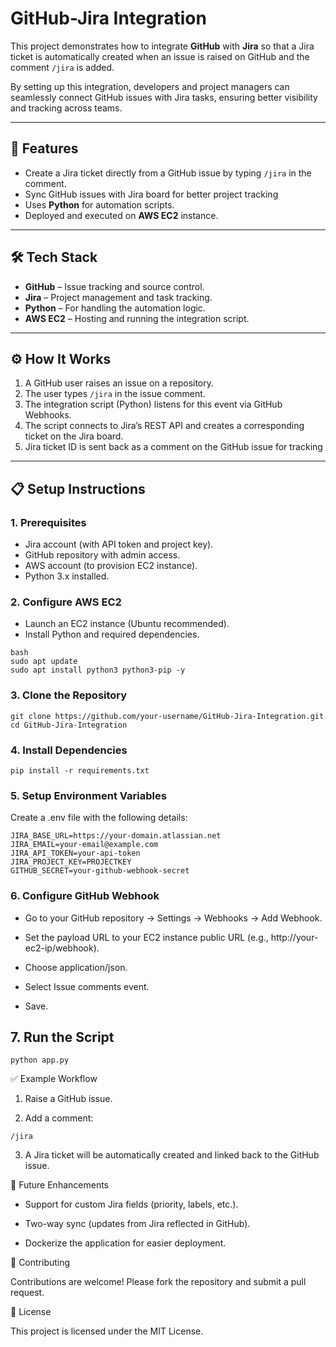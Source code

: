 # GitHub-Jira Integration

This project demonstrates how to integrate **GitHub** with **Jira** so that a Jira ticket is automatically created when an issue is raised on GitHub and the comment `/jira` is added.  

By setting up this integration, developers and project managers can seamlessly connect GitHub issues with Jira tasks, ensuring better visibility and tracking across teams.  

---

## 🚀 Features
- Create a Jira ticket directly from a GitHub issue by typing `/jira` in the comment.
- Sync GitHub issues with Jira board for better project tracking
- Uses **Python** for automation scripts.
- Deployed and executed on **AWS EC2** instance.

---

## 🛠️ Tech Stack
- **GitHub** – Issue tracking and source control.
- **Jira** – Project management and task tracking.
- **Python** – For handling the automation logic.
- **AWS EC2** – Hosting and running the integration script.

---

## ⚙️ How It Works
1. A GitHub user raises an issue on a repository.  
2. The user types `/jira` in the issue comment.  
3. The integration script (Python) listens for this event via GitHub Webhooks.  
4. The script connects to Jira’s REST API and creates a corresponding ticket on the Jira board.  
5. Jira ticket ID is sent back as a comment on the GitHub issue for tracking  

---

## 📋 Setup Instructions

### 1. Prerequisites
- Jira account (with API token and project key).  
- GitHub repository with admin access.  
- AWS account (to provision EC2 instance).  
- Python 3.x installed.  

### 2. Configure AWS EC2
- Launch an EC2 instance (Ubuntu recommended).  
- Install Python and required dependencies.  

```
bash
sudo apt update
sudo apt install python3 python3-pip -y
```

### 3. Clone the Repository
```
git clone https://github.com/your-username/GitHub-Jira-Integration.git
cd GitHub-Jira-Integration
```

### 4. Install Dependencies
```
pip install -r requirements.txt
```

### 5. Setup Environment Variables
Create a .env file with the following details:

```
JIRA_BASE_URL=https://your-domain.atlassian.net
JIRA_EMAIL=your-email@example.com
JIRA_API_TOKEN=your-api-token
JIRA_PROJECT_KEY=PROJECTKEY
GITHUB_SECRET=your-github-webhook-secret
```

### 6. Configure GitHub Webhook
- Go to your GitHub repository → Settings → Webhooks → Add Webhook.

- Set the payload URL to your EC2 instance public URL (e.g., http://your-ec2-ip/webhook).

- Choose application/json.

- Select Issue comments event.

- Save.

## 7. Run the Script
```
python app.py
```

✅ Example Workflow

1. Raise a GitHub issue.

2. Add a comment:
```
/jira
```
3. A Jira ticket will be automatically created and linked back to the GitHub issue.

📌 Future Enhancements

- Support for custom Jira fields (priority, labels, etc.).

- Two-way sync (updates from Jira reflected in GitHub).

- Dockerize the application for easier deployment.

🤝 Contributing

Contributions are welcome! Please fork the repository and submit a pull request.

📜 License

This project is licensed under the MIT License.

